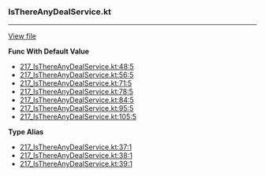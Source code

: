 ### IsThereAnyDealService.kt
---
[View file](../../precision_analyzed/217_IsThereAnyDealService.kt)

**Func With Default Value**

 - [217_IsThereAnyDealService.kt:48:5](../../precision_analyzed/217_IsThereAnyDealService.kt#L48)
 - [217_IsThereAnyDealService.kt:56:5](../../precision_analyzed/217_IsThereAnyDealService.kt#L56)
 - [217_IsThereAnyDealService.kt:71:5](../../precision_analyzed/217_IsThereAnyDealService.kt#L71)
 - [217_IsThereAnyDealService.kt:78:5](../../precision_analyzed/217_IsThereAnyDealService.kt#L78)
 - [217_IsThereAnyDealService.kt:84:5](../../precision_analyzed/217_IsThereAnyDealService.kt#L84)
 - [217_IsThereAnyDealService.kt:95:5](../../precision_analyzed/217_IsThereAnyDealService.kt#L95)
 - [217_IsThereAnyDealService.kt:105:5](../../precision_analyzed/217_IsThereAnyDealService.kt#L105)

**Type Alias**

 - [217_IsThereAnyDealService.kt:37:1](../../precision_analyzed/217_IsThereAnyDealService.kt#L37)
 - [217_IsThereAnyDealService.kt:38:1](../../precision_analyzed/217_IsThereAnyDealService.kt#L38)
 - [217_IsThereAnyDealService.kt:39:1](../../precision_analyzed/217_IsThereAnyDealService.kt#L39)
